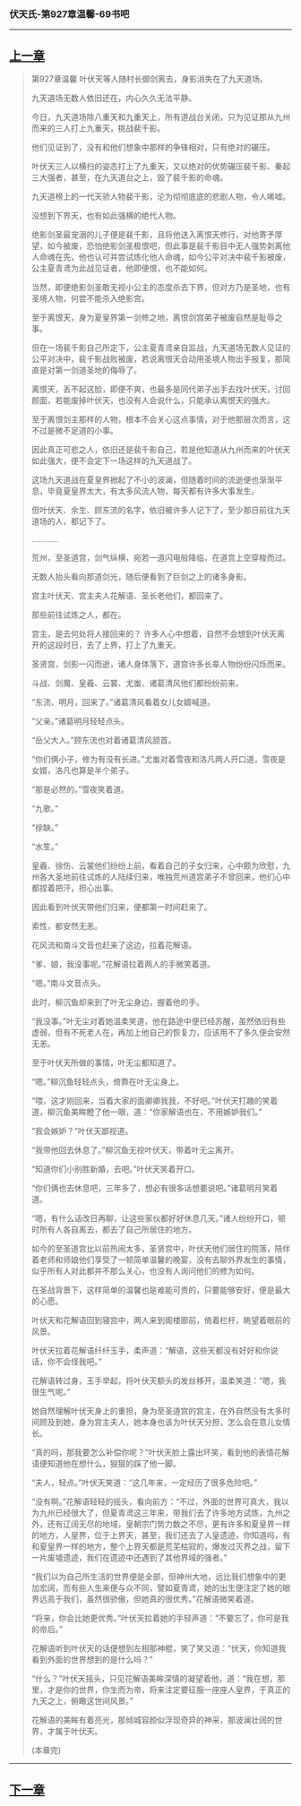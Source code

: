 ### 伏天氏-第927章温馨-69书吧

--------
[上一章](./974b2925275b0c2513628dd334f9c422.md)
--------


>
>
>
>第927章温馨
>叶伏天等人随村长御剑离去，身影消失在了九天道场。
>
>九天道场无数人依旧还在，内心久久无法平静。
>
>今日，九天道场除八重天和九重天上，所有道战台关闭，只为见证那从九州而来的三人打上九重天，挑战裴千影。
>
>他们见证到了，没有和他们想象中那样的争锋相对，只有绝对的碾压。
>
>叶伏天三人以横扫的姿态打上了九重天，又以绝对的优势碾压裴千影、秦起三大强者，甚至，在九天道台之上，毁了裴千影的命魂。
>
>九天道榜上的一代天骄人物裴千影，沦为彻彻底底的悲剧人物，令人唏嘘。
>
>没想到下界天，也有如此强横的绝代人物。
>
>绝影剑圣最宠溺的儿子便是裴千影，且将他送入离恨天修行，对他寄予厚望，如今被废，恐怕绝影剑圣极恨吧，但此事是裴千影目中无人强势剥离他人命魂在先，他也认可并尝试炼化他人命魂，如今公平对决中裴千影被废，公主夏青鸢为此战见证者，他即便恨，也不能如何。
>
>当然，即便绝影剑圣敢无视小公主的态度杀去下界，但对方乃是圣地，也有圣境人物，何尝不能杀入绝影宫。
>
>至于离恨天，身为夏皇界第一剑修之地，离恨剑宫弟子被废自然是耻辱之事。
>
>但在一场裴千影自己所定下，公主夏青鸢亲自监战，九天道场无数人见证的公平对决中，裴千影战败被废，若说离恨天会动用圣境人物出手报复，那简直是对第一剑道圣地的侮辱了。
>
>离恨天，丢不起这脸，即便不爽，也最多是同代弟子出手去找叶伏天，讨回颜面，若能废掉叶伏天，也没有人会说什么，只能承认离恨天的强大。
>
>至于离恨剑主那样的人物，根本不会关心这点事情，对于他那层次而言，这不过是微不足道的小事。
>
>因此真正可悲之人，依旧还是裴千影自己，若是他知道从九州而来的叶伏天如此强大，便不会定下一场这样的九天道战了。
>
>这场九天道战在夏皇界掀起了不小的波澜，但随着时间的流逝便也渐渐平息，毕竟夏皇界太大，有太多风流人物，每天都有许多大事发生。
>
>但叶伏天、余生、顾东流的名字，依旧被许多人记下了，至少那日前往九天道场的人，都记下了。
>
>…………
>
>荒州，至圣道宫，剑气纵横，宛若一道闪电般降临，在道宫上空穿梭而过。
>
>无数人抬头看向那道剑光，随后便看到了巨剑之上的诸多身影。
>
>宫主叶伏天、宫主夫人花解语、圣长老他们，都回来了。
>
>那些前往试炼之人，都在。
>
>宫主，是去何处将人接回来的？
>许多人心中想着，自然不会想到叶伏天离开的这段时日，去了上界，打上了九重天。
>
>圣贤宫，剑影一闪而逝，诸人身体落下，道宫许多长辈人物纷纷闪烁而来。
>
>斗战、剑魔、皇羲、云裳、尤蚩、诸葛清风他们都纷纷前来。
>
>“东流、明月，回来了。”诸葛清风看着女儿女婿喊道。
>
>“父亲。”诸葛明月轻轻点头。
>
>“岳父大人。”顾东流也对着诸葛清风颔首。
>
>“你们俩小子，修为有没有长进。”尤蚩对着雪夜和洛凡两人开口道，雪夜是女婿，洛凡也算是半个弟子。
>
>“那是必然的。”雪夜笑着道。
>
>“九歌。”
>
>“徐缺。”
>
>“水笙。”
>
>皇羲、徐伤、云裳他们纷纷上前，看着自己的子女归来，心中颇为欣慰，九州各大圣地前往试炼的人陆续归来，唯独荒州道宫弟子不曾回来，他们心中都捏着把汗，担心出事。
>
>因此看到叶伏天带他们归来，便都第一时间赶来了。
>
>索性，都安然无恙。
>
>花风流和南斗文音也赶来了这边，拉着花解语。
>
>“爹、娘，我没事呢。”花解语拉着两人的手微笑着道。
>
>“嗯。”南斗文音点头。
>
>此时，柳沉鱼却来到了叶无尘身边，握着他的手。
>
>“我没事。”叶无尘对着她温柔笑道，他在路途中便已经苏醒，虽然依旧有些虚弱，但有不死老人在，再加上他自己的恢复力，应该用不了多久便会安然无恙。
>
>至于叶伏天所做的事情，叶无尘都知道了。
>
>“嗯。”柳沉鱼轻轻点头，倚靠在叶无尘身上。
>
>“喂，这才刚回来，当着大家的面卿卿我我，不好吧。”叶伏天打趣的笑着道，柳沉鱼美眸瞪了他一眼，道：“你家解语也在，不用嫉妒我们。”
>
>“我会嫉妒？”叶伏天鄙视道。
>
>“我带他回去休息了。”柳沉鱼无视叶伏天，带着叶无尘离开。
>
>“知道你们小别胜新婚，去吧。”叶伏天笑着开口。
>
>“你们俩也去休息吧，三年多了，想必有很多话想要说吧。”诸葛明月笑着道。
>
>“嗯，有什么话改日再聊，让这些家伙都好好休息几天。”诸人纷纷开口，顿时所有人各自离去，都去了自己所居住的地方。
>
>如今的至圣道宫比以前热闹太多，圣贤宫中，叶伏天他们居住的院落，陪伴着老师和师娘他们享受了一顿简单温馨的晚宴，没有去聊外界发生的事情，似乎所有人对此都并不那么关心，也没有人询问他们的修为如何。
>
>在圣战背景下，这样简单的温馨也是难能可贵的，只要能够安好，便是最大的心愿。
>
>叶伏天和花解语回到寝宫中，两人来到阁楼廊前，倚着栏杆，眺望着眼前的风景。
>
>叶伏天拉着花解语纤纤玉手，柔声道：“解语，这些天都没有好好和你说话，你不会怪我吧。”
>
>花解语转过身，玉手举起，将叶伏天额头的发丝移开，温柔笑道：“嗯，我很生气呢。”
>
>她自然理解叶伏天身上的重担，身为至圣道宫的宫主，在外自然没有太多时间顾及到她，身为宫主夫人，她本身也该为叶伏天分担，怎么会在意儿女情长。
>
>“真的吗，那我要怎么补偿你呢？”叶伏天脸上露出坏笑，看到他的表情花解语便知道他在想什么，狠狠的踩了他一脚。
>
>“夫人，轻点。”叶伏天笑道：“这几年来，一定经历了很多危险吧。”
>
>“没有啊。”花解语轻轻的摇头，看向前方：“不过，外面的世界可真大，我以为九州已经很大了，但夏青鸢这三年来，带我们去了许多地方试炼，九州之外，还有辽阔无尽的地域，皇朝宗门势力数之不尽，更有许多和夏皇界一样的地方，人皇界，位于上界天，甚至，我们还去了人皇遗迹，你知道吗，有和夏皇界一样的地方，整个上界天都是荒芜枯寂的，爆发过灭界之战，留下一片废墟遗迹，我们在遗迹中还遇到了其他界域的强者。”
>
>“我们以为自己所生活的世界便是全部，但神州大地，远比我们想象中的更加宏阔，而有些人生来便与众不同，譬如夏青鸢，她的出生便注定了她的眼界远高于我们，虽然很骄傲，但她真的很优秀。”花解语微笑着道。
>
>“将来，你会比她更优秀。”叶伏天拉着她的手轻声道：“不要忘了，你可是我的帝后。”
>
>花解语听到叶伏天的话便想到左相那神棍，笑了笑又道：“伏天，你知道我看到外面的世界想到的是什么吗？”
>
>“什么？”叶伏天摇头，只见花解语美眸深情的凝望着他，道：“我在想，那里，才是你的世界，你生而为帝，将来注定要征服一座座人皇界，于真正的九天之上，俯瞰这世间风景。”
>
>花解语的美眸有着亮光，那倾城容颜似浮现奇异的神采，那波澜壮阔的世界，才属于叶伏天。
>
>(本章完)
>
>

--------
[下一章](./ac94a94720dcdce75891cba3181f5637.md)
--------
